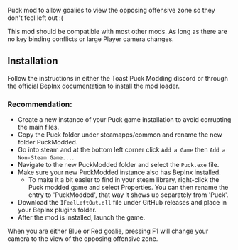 Puck mod to allow goalies to view the opposing offensive zone so they don't feel left out :(

This mod should be compatible with most other mods. As long as there are no key binding conflicts or large Player camera changes.

## Installation

Follow the instructions in either the Toast Puck Modding discord or through the official BepInx documentation to install the mod loader.

### Recommendation:

- Create a new instance of your Puck game installation to avoid corrupting the main files.
- Copy the Puck folder under steamapps/common and rename the new folder PuckModded.
- Go into steam and at the bottom left corner click `Add a Game` then `Add a Non-Steam Game...`.
- Navigate to the new PuckModded folder and select the `Puck.exe` file.
- Make sure your new PuckModded instance also has BepInx installed.
  - To make it a bit easier to find in your steam library, right-click the Puck modded game and select Properties. You can then rename the entry to 'PuckModded', that way it shows up separately from 'Puck'.
- Download the `IFeelLeftOut.dll` file under GitHub releases and place in your BepInx plugins folder.
- After the mod is installed, launch the game.

When you are either Blue or Red goalie, pressing F1 will change your camera to the view of the opposing offensive zone.
